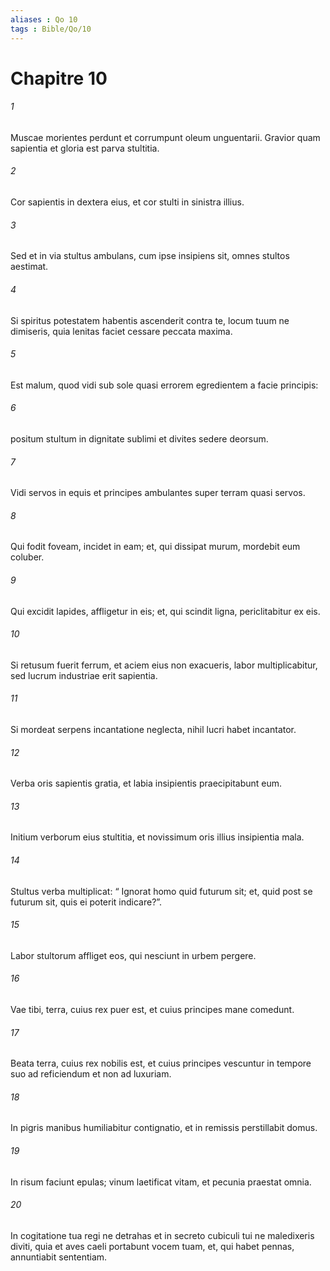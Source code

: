 ```yaml
---
aliases : Qo 10
tags : Bible/Qo/10
---
```


# Chapitre 10

###### 1
Muscae morientes perdunt et corrumpunt oleum unguentarii. Gravior quam sapientia et gloria est parva stultitia.
###### 2
Cor sapientis in dextera eius, et cor stulti in sinistra illius.
###### 3
Sed et in via stultus ambulans, cum ipse insipiens sit, omnes stultos aestimat.
###### 4
Si spiritus potestatem habentis ascenderit contra te, locum tuum ne dimiseris, quia lenitas faciet cessare peccata maxima.
###### 5
Est malum, quod vidi sub sole quasi errorem egredientem a facie principis: 
###### 6
positum stultum in dignitate sublimi et divites sedere deorsum. 
###### 7
Vidi servos in equis et principes ambulantes super terram quasi servos. 
###### 8
Qui fodit foveam, incidet in eam; et, qui dissipat murum, mordebit eum coluber.
###### 9
Qui excidit lapides, affligetur in eis; et, qui scindit ligna, periclitabitur ex eis.
###### 10
Si retusum fuerit ferrum, et aciem eius non exacueris, labor multiplicabitur, sed lucrum industriae erit sapientia.
###### 11
Si mordeat serpens incantatione neglecta, nihil lucri habet incantator.
###### 12
Verba oris sapientis gratia, et labia insipientis praecipitabunt eum.
###### 13
Initium verborum eius stultitia, et novissimum oris illius insipientia mala.
###### 14
Stultus verba multiplicat: “ Ignorat homo quid futurum sit; et, quid post se futurum sit, quis ei poterit indicare?”.
###### 15
Labor stultorum affliget eos, qui nesciunt in urbem pergere.
###### 16
Vae tibi, terra, cuius rex puer est, et cuius principes mane comedunt.
###### 17
Beata terra, cuius rex nobilis est, et cuius principes vescuntur in tempore suo ad reficiendum et non ad luxuriam.
###### 18
In pigris manibus humiliabitur contignatio, et in remissis perstillabit domus.
###### 19
In risum faciunt epulas; vinum laetificat vitam, et pecunia praestat omnia.
###### 20
In cogitatione tua regi ne detrahas et in secreto cubiculi tui ne maledixeris diviti, quia et aves caeli portabunt vocem tuam, et, qui habet pennas, annuntiabit sententiam.
